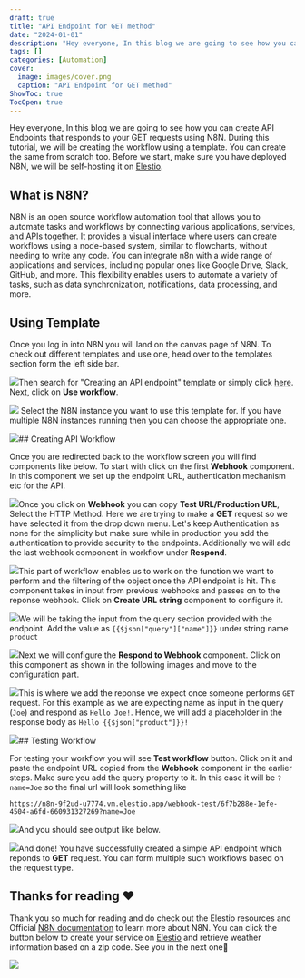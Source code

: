 ```yaml
---
draft: true
title: "API Endpoint for GET method"
date: "2024-01-01"
description: "Hey everyone, In this blog we are going to see how you can create API Endpoints that responds to your GET requests using N8N. During this tutorial, we will be creating the workflow using a template. You can create the same from scratch too. Before we start, make sure you"
tags: []
categories: [Automation]
cover:
  image: images/cover.png
  caption: "API Endpoint for GET method"
ShowToc: true
TocOpen: true
---
```



Hey everyone, In this blog we are going to see how you can create API Endpoints that responds to your GET requests using N8N. During this tutorial, we will be creating the workflow using a template. You can create the same from scratch too. Before we start, make sure you have deployed N8N, we will be self\-hosting it on [Elestio](https://elest.io/open-source/n8n?ref=blog.elest.io).

## What is N8N?

N8N is an open source workflow automation tool that allows you to automate tasks and workflows by connecting various applications, services, and APIs together. It provides a visual interface where users can create workflows using a node\-based system, similar to flowcharts, without needing to write any code. You can integrate n8n with a wide range of applications and services, including popular ones like Google Drive, Slack, GitHub, and more. This flexibility enables users to automate a variety of tasks, such as data synchronization, notifications, data processing, and more.

## Using Template

Once you log in into N8N you will land on the canvas page of N8N. To check out different templates and use one, head over to the templates section form the left side bar. 

![](https://blog.elest.io/content/images/2024/04/Screenshot-2024-04-26-at-2.04.47-PM.jpg)Then search for "Creating an API endpoint" template or simply click [here](https://n8n.io/workflows/1750-creating-an-api-endpoint/?ref=blog.elest.io). Next, click on **Use workflow**.

![](https://blog.elest.io/content/images/2024/04/Screenshot-2024-04-26-at-1.58.17-PM.jpg) Select the N8N instance you want to use this template for. If you have multiple N8N instances running then you can choose the appropriate one.

![](https://blog.elest.io/content/images/2024/04/Screenshot-2024-04-26-at-1.59.17-PM.jpg)## Creating API Workflow

Once you are redirected back to the workflow screen you will find components like below. To start with click on the first **Webhook** component. In this component we set up the endpoint URL, authentication mechanism etc for the API.

![](https://blog.elest.io/content/images/2024/04/Screenshot-2024-04-26-at-8.08.13-PM.jpg)Once you click on **Webhook** you can copy **Test URL/Production URL**, Select the HTTP Method. Here we are trying to make a **GET** request so we have selected it from the drop down menu. Let's keep Authentication as none for the simplicity but make sure while in production you add the authentication to provide security to the endpoints. Additionally we will add the last webhook component in workflow under **Respond**.

![](https://blog.elest.io/content/images/2024/04/Screenshot-2024-04-26-at-2.42.30-PM-1.jpg)This part of workflow enables us to work on the function we want to perform and the filtering of the object once the API endpoint is hit. This component takes in input from previous webhooks and passes on to the reponse webhook. Click on **Create URL string** component to configure it.

![](https://blog.elest.io/content/images/2024/04/Screenshot-2024-04-26-at-2.39.19-PM-1.jpg)We will be taking the input from the query section provided with the endpoint. Add the value as `{{$json["query"]["name"]}}` under string name `product`

![](https://blog.elest.io/content/images/2024/04/Screenshot-2024-04-26-at-2.39.53-PM-1.jpg)Next we will configure the **Respond to Webhook** component. Click on this component as shown in the following images and move to the configuration part.

![](https://blog.elest.io/content/images/2024/04/Screenshot-2024-04-26-at-2.40.54-PM-1.jpg)This is where we add the reponse we expect once someone performs `GET` request. For this example as we are expecting name as input in the query (`Joe`) and respond as `Hello Joe!`. Hence, we will add a placeholder in the response body as `Hello {{$json["product"]}}!`

![](https://blog.elest.io/content/images/2024/04/Screenshot-2024-04-26-at-2.41.16-PM.jpg)## Testing Workflow

For testing your workflow you will see **Test workflow** button. Click on it and paste the endpoint URL copied from the **Webhook** component in the earlier steps. Make sure you add the query property to it. In this case it will be `?name=Joe` so the final url will look something like


```
https://n8n-9f2ud-u7774.vm.elestio.app/webhook-test/6f7b288e-1efe-4504-a6fd-660931327269?name=Joe
```
![](https://blog.elest.io/content/images/2024/04/Screenshot-2024-04-26-at-11.11.00-PM.jpg)And you should see output like below.

![](https://blog.elest.io/content/images/2024/04/Screenshot-2024-04-26-at-2.43.25-PM.jpg)And done! You have successfully created a simple API endpoint which reponds to **GET** request. You can form multiple such workflows based on the request type.

## **Thanks for reading ❤️**

Thank you so much for reading and do check out the Elestio resources and Official [N8N documentation](https://docs.n8n.io/?ref=blog.elest.io) to learn more about N8N. You can click the button below to create your service on [Elestio](https://elest.io/open-source/n8n?ref=blog.elest.io) and retrieve weather information based on a zip code. See you in the next one👋

[![](https://pub-da36157c854648669813f3f76c526c2b.r2.dev/deploy-on-elestio-black.png)](https://elest.io/?ref=blog.elest.io)

